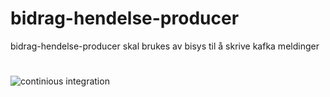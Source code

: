 # bidrag-hendelse-producer
bidrag-hendelse-producer skal brukes av bisys til å skrive kafka meldinger
#

![continious integration](https://github.com/navikt/bidrag-hendelse-producer/workflows/continuous%20integration/badge.svg)
